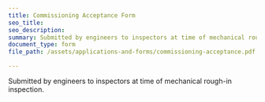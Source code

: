 ```yaml
---
title: Commissioning Acceptance Form
seo_title:
seo_description:
summary: Submitted by engineers to inspectors at time of mechanical rough-in inspection.
document_type: form
file_path: /assets/applications-and-forms/commissioning-acceptance.pdf

---
```

Submitted by engineers to inspectors at time of mechanical rough-in inspection.
